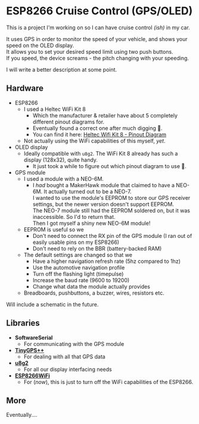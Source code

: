 # ESP8266 Cruise Control (GPS/OLED)

This is a project I'm working on so I can have cruise control _(ish)_ in my car.

It uses GPS in order to monitor the speed of your vehicle,
and shows your speed on the OLED display.  
It allows you to set your desired speed limit using two push buttons.  
If you speed, the device screams - the pitch changing with your speeding.

I will write a better description at some point.

## Hardware

-   ESP8266
    -   I used a Heltec WiFi Kit 8
        -   Which the manufacturer & retailer have about 5 completely different pinout diagrams for.
        -   Eventually found a correct one after much digging 😤.
        -   You can find it here: [Heltec Wifi Kit 8 - Pinout Diagram](diagrams/Heltec_WiFi_Kit_8_Pinout_Diagram.pdf)
    -   Not actually using the WiFi capabilities of this myself, _yet_.
-   OLED display
    -   Ideally compatible with `u8g2`.
        The WiFi Kit 8 already has such a display (128x32), quite handy.
        -   It just took a while to figure out which pinout diagram to use 😤.
-   GPS module
    -   I used a module with a NEO-6M.
        -   I _had_ bought a MakerHawk module that claimed to have a NEO-6M.
            It actually turned out to be a NEO-7.  
            I wanted to use the module's EEPROM to store our GPS receiver settings,
            but the newer version doesn't support EEPROM.  
            The NEO-7 module still had the EEPROM soldered on,
            but it was inaccessible. So I'd to return that.  
            Then I got myself a shiny new NEO-6M module!
    -   EEPROM is useful so we
        -   Don't need to connect the RX pin of the GPS module
            (I ran out of easily usable pins on my ESP8266)
        -   Don't need to rely on the BBR (battery-backed RAM)
    -   The default settings are changed so that we
        -   Have a higher navigation refresh rate (5hz compared to 1hz)
        -   Use the automotive navigation profile
        -   Turn off the flashing light (timepulse)
        -   Increase the baud rate (9600 to 19200)
        -   Change what data the module actually provides
    -   Breadboards, pushbuttons, a buzzer, wires, resistors etc.

Will include a schematic in the future.

## Libraries

-   **SoftwareSerial**
    -   For communicating with the GPS module
-   [**TinyGPS++**](https://github.com/mikalhart/TinyGPSPlus)
    -   For dealing with all that GPS data
-   [**u8g2**](https://github.com/olikraus/u8g2/wiki/fntlistall)
    -   For all our display interfacing needs
-   [**ESP8266WiFi**](https://github.com/esp8266/Arduino/tree/master/libraries/ESP8266WiFi)
    -   For (_now_), this is just to turn off the WiFi capabilities of the ESP8266.

## More

Eventually....
